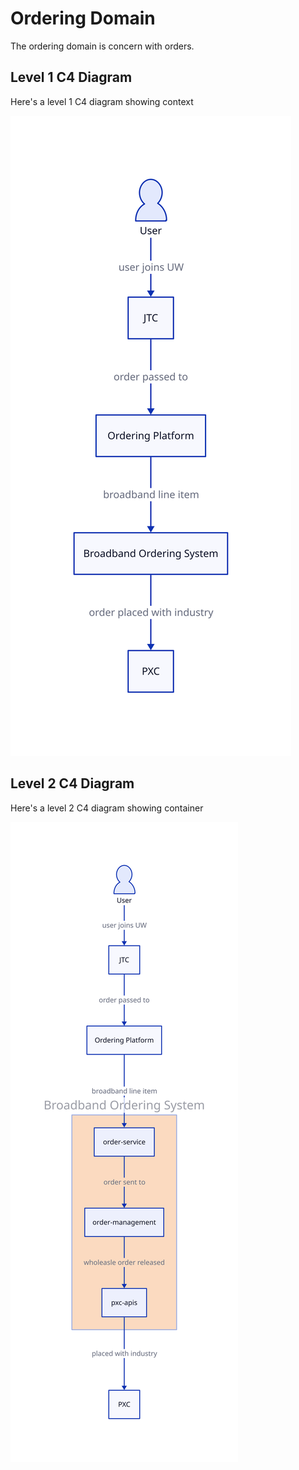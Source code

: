 # Ordering Domain

The ordering domain is concern with orders.

## Level 1 C4 Diagram

Here's a level 1 C4 diagram showing context

![context diagram](./images/ordering-domain-c4-context.svg)

## Level 2 C4 Diagram

Here's a level 2 C4 diagram showing container

![context diagram](./images/ordering-domain-c4-container.svg)
